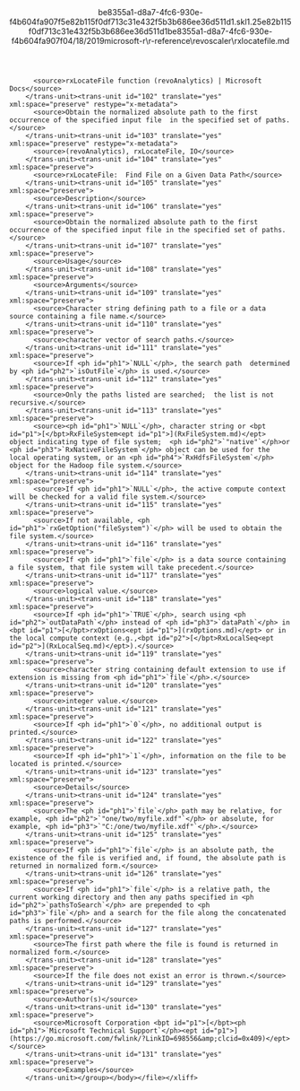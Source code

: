 <?xml version="1.0"?><xliff version="1.2" xmlns="urn:oasis:names:tc:xliff:document:1.2" xmlns:xsi="http://www.w3.org/2001/XMLSchema-instance" xsi:schemaLocation="urn:oasis:names:tc:xliff:document:1.2 xliff-core-1.2-transitional.xsd"><file datatype="xml" original="rxlocatefile.md" source-language="en-US" target-language="en-US"><header><tool tool-id="mdxliff" tool-name="mdxliff" tool-version="1.0-d1654b2" tool-company="Microsoft" /><xliffext:skl_file_name xmlns:xliffext="urn:microsoft:content:schema:xliffextensions">be8355a1-d8a7-4fc6-930e-f4b604fa907f5e82b115f0df713c31e432f5b3b686ee36d511d1.skl</xliffext:skl_file_name><xliffext:version xmlns:xliffext="urn:microsoft:content:schema:xliffextensions">1.2</xliffext:version><xliffext:ms.openlocfilehash xmlns:xliffext="urn:microsoft:content:schema:xliffextensions">5e82b115f0df713c31e432f5b3b686ee36d511d1</xliffext:ms.openlocfilehash><xliffext:ms.sourcegitcommit xmlns:xliffext="urn:microsoft:content:schema:xliffextensions">be8355a1-d8a7-4fc6-930e-f4b604fa907f</xliffext:ms.sourcegitcommit><xliffext:ms.lasthandoff xmlns:xliffext="urn:microsoft:content:schema:xliffextensions">04/18/2019</xliffext:ms.lasthandoff><xliffext:ms.openlocfilepath xmlns:xliffext="urn:microsoft:content:schema:xliffextensions">microsoft-r\r-reference\revoscaler\rxlocatefile.md</xliffext:ms.openlocfilepath></header><body><group id="content" extype="content"><trans-unit id="101" translate="yes" xml:space="preserve" restype="x-metadata">
          <source>rxLocateFile function (revoAnalytics) | Microsoft Docs</source>
        </trans-unit><trans-unit id="102" translate="yes" xml:space="preserve" restype="x-metadata">
          <source>Obtain the normalized absolute path to the first occurrence of the specified input file  in the specified set of paths.</source>
        </trans-unit><trans-unit id="103" translate="yes" xml:space="preserve" restype="x-metadata">
          <source>(revoAnalytics), rxLocateFile, IO</source>
        </trans-unit><trans-unit id="104" translate="yes" xml:space="preserve">
          <source>rxLocateFile:  Find File on a Given Data Path</source>
        </trans-unit><trans-unit id="105" translate="yes" xml:space="preserve">
          <source>Description</source>
        </trans-unit><trans-unit id="106" translate="yes" xml:space="preserve">
          <source>Obtain the normalized absolute path to the first occurrence of the specified input file in the specified set of paths.</source>
        </trans-unit><trans-unit id="107" translate="yes" xml:space="preserve">
          <source>Usage</source>
        </trans-unit><trans-unit id="108" translate="yes" xml:space="preserve">
          <source>Arguments</source>
        </trans-unit><trans-unit id="109" translate="yes" xml:space="preserve">
          <source>Character string defining path to a file or a data source containing a file name.</source>
        </trans-unit><trans-unit id="110" translate="yes" xml:space="preserve">
          <source>character vector of search paths.</source>
        </trans-unit><trans-unit id="111" translate="yes" xml:space="preserve">
          <source>If <ph id="ph1">`NULL`</ph>, the search path  determined by <ph id="ph2">`isOutFile`</ph> is used.</source>
        </trans-unit><trans-unit id="112" translate="yes" xml:space="preserve">
          <source>Only the paths listed are searched;  the list is not recursive.</source>
        </trans-unit><trans-unit id="113" translate="yes" xml:space="preserve">
          <source><ph id="ph1">`NULL`</ph>, character string or <bpt id="p1">[</bpt>RxFileSystem<ept id="p1">](RxFileSystem.md)</ept> object indicating type of file system;  <ph id="ph2">`"native"`</ph>or <ph id="ph3">`RxNativeFileSystem`</ph> object can be used for the local operating system, or an <ph id="ph4">`RxHdfsFileSystem`</ph> object for the Hadoop file system.</source>
        </trans-unit><trans-unit id="114" translate="yes" xml:space="preserve">
          <source>If <ph id="ph1">`NULL`</ph>, the active compute context will be checked for a valid file system.</source>
        </trans-unit><trans-unit id="115" translate="yes" xml:space="preserve">
          <source>If not available, <ph id="ph1">`rxGetOption("fileSystem")`</ph> will be used to obtain the file system.</source>
        </trans-unit><trans-unit id="116" translate="yes" xml:space="preserve">
          <source>If <ph id="ph1">`file`</ph> is a data source containing a file system, that file system will take precedent.</source>
        </trans-unit><trans-unit id="117" translate="yes" xml:space="preserve">
          <source>logical value.</source>
        </trans-unit><trans-unit id="118" translate="yes" xml:space="preserve">
          <source>If <ph id="ph1">`TRUE`</ph>, search using <ph id="ph2">`outDataPath`</ph> instead of <ph id="ph3">`dataPath`</ph> in <bpt id="p1">[</bpt>rxOptions<ept id="p1">](rxOptions.md)</ept> or in the local compute context (e.g.,<bpt id="p2">[</bpt>RxLocalSeq<ept id="p2">](RxLocalSeq.md)</ept>).</source>
        </trans-unit><trans-unit id="119" translate="yes" xml:space="preserve">
          <source>character string containing default extension to use if extension is missing from <ph id="ph1">`file`</ph>.</source>
        </trans-unit><trans-unit id="120" translate="yes" xml:space="preserve">
          <source>integer value.</source>
        </trans-unit><trans-unit id="121" translate="yes" xml:space="preserve">
          <source>If <ph id="ph1">`0`</ph>, no additional output is printed.</source>
        </trans-unit><trans-unit id="122" translate="yes" xml:space="preserve">
          <source>If <ph id="ph1">`1`</ph>, information on the file to be located is printed.</source>
        </trans-unit><trans-unit id="123" translate="yes" xml:space="preserve">
          <source>Details</source>
        </trans-unit><trans-unit id="124" translate="yes" xml:space="preserve">
          <source>The <ph id="ph1">`file`</ph> path may be relative, for example, <ph id="ph2">`"one/two/myfile.xdf"`</ph> or absolute, for example, <ph id="ph3">`"C:/one/two/myfile.xdf"`</ph>.</source>
        </trans-unit><trans-unit id="125" translate="yes" xml:space="preserve">
          <source>If <ph id="ph1">`file`</ph> is an absolute path, the existence of the file is verified and, if found, the absolute path is returned in normalized form.</source>
        </trans-unit><trans-unit id="126" translate="yes" xml:space="preserve">
          <source>If <ph id="ph1">`file`</ph> is a relative path, the current working directory and then any paths specified in <ph id="ph2">`pathsToSearch`</ph> are prepended to <ph id="ph3">`file`</ph> and a search for the file along the concatenated paths is performed.</source>
        </trans-unit><trans-unit id="127" translate="yes" xml:space="preserve">
          <source>The first path where the file is found is returned in normalized form.</source>
        </trans-unit><trans-unit id="128" translate="yes" xml:space="preserve">
          <source>If the file does not exist an error is thrown.</source>
        </trans-unit><trans-unit id="129" translate="yes" xml:space="preserve">
          <source>Author(s)</source>
        </trans-unit><trans-unit id="130" translate="yes" xml:space="preserve">
          <source>Microsoft Corporation <bpt id="p1">[</bpt><ph id="ph1">`Microsoft Technical Support`</ph><ept id="p1">](https://go.microsoft.com/fwlink/?LinkID=698556&amp;clcid=0x409)</ept></source>
        </trans-unit><trans-unit id="131" translate="yes" xml:space="preserve">
          <source>Examples</source>
        </trans-unit></group></body></file></xliff>